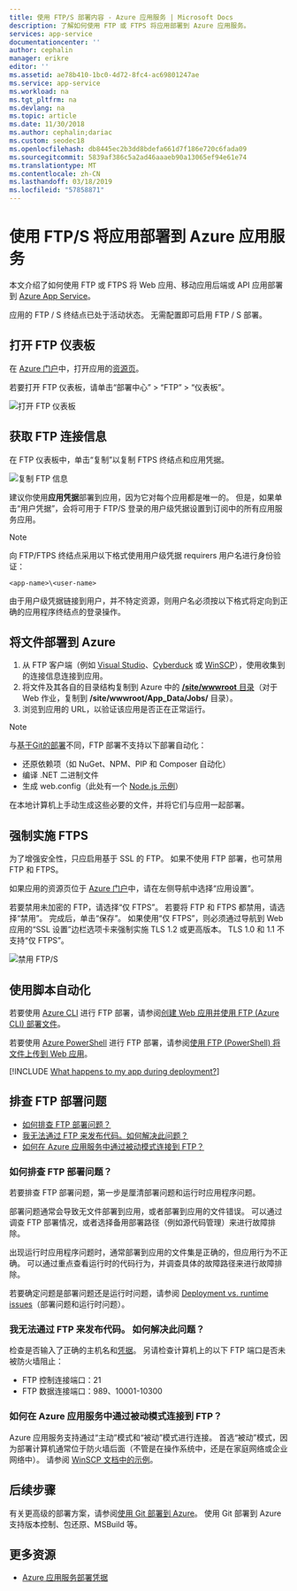 ```yaml
---
title: 使用 FTP/S 部署内容 - Azure 应用服务 | Microsoft Docs
description: 了解如何使用 FTP 或 FTPS 将应用部署到 Azure 应用服务。
services: app-service
documentationcenter: ''
author: cephalin
manager: erikre
editor: ''
ms.assetid: ae78b410-1bc0-4d72-8fc4-ac69801247ae
ms.service: app-service
ms.workload: na
ms.tgt_pltfrm: na
ms.devlang: na
ms.topic: article
ms.date: 11/30/2018
ms.author: cephalin;dariac
ms.custom: seodec18
ms.openlocfilehash: db8445ec2b3dd8bdefa661d7f186e720c6fada09
ms.sourcegitcommit: 5839af386c5a2ad46aaaeb90a13065ef94e61e74
ms.translationtype: MT
ms.contentlocale: zh-CN
ms.lasthandoff: 03/18/2019
ms.locfileid: "57858871"
---
```

# <a name="deploy-your-app-to-azure-app-service-using-ftps"></a>使用 FTP/S 将应用部署到 Azure 应用服务

本文介绍了如何使用 FTP 或 FTPS 将 Web 应用、移动应用后端或 API 应用部署到 [Azure App Service](https://go.microsoft.com/fwlink/?LinkId=529714)。

应用的 FTP / S 终结点已处于活动状态。 无需配置即可启用 FTP / S 部署。

## <a name="open-ftp-dashboard"></a>打开 FTP 仪表板

在 [Azure 门户](https://portal.azure.com)中，打开应用的[资源页](../azure-resource-manager/manage-resources-portal.md#manage-resources)。

若要打开 FTP 仪表板，请单击“部署中心” > “FTP” > “仪表板”。

![打开 FTP 仪表板](./media/app-service-deploy-ftp/open-dashboard.png)

## <a name="get-ftp-connection-information"></a>获取 FTP 连接信息

在 FTP 仪表板中，单击“复制”以复制 FTPS 终结点和应用凭据。

![复制 FTP 信息](./media/app-service-deploy-ftp/ftp-dashboard.png)

建议你使用**应用凭据**部署到应用，因为它对每个应用都是唯一的。 但是，如果单击“用户凭据”，会将可用于 FTP/S 登录的用户级凭据设置到订阅中的所有应用服务应用。

> [!NOTE]
> 向 FTP/FTPS 终结点采用以下格式使用用户级凭据 requirers 用户名进行身份验证： 
>
>`<app-name>\<user-name>`
>
> 由于用户级凭据链接到用户，并不特定资源，则用户名必须按以下格式将定向到正确的应用程序终结点的登录操作。
>

## <a name="deploy-files-to-azure"></a>将文件部署到 Azure

1. 从 FTP 客户端（例如 [Visual Studio](https://www.visualstudio.com/vs/community/)、[Cyberduck](https://cyberduck.io/) 或 [WinSCP](https://winscp.net/index.php)），使用收集到的连接信息连接到应用。
2. 将文件及其各自的目录结构复制到 Azure 中的 [**/site/wwwroot** 目录](https://github.com/projectkudu/kudu/wiki/File-structure-on-azure)（对于 Web 作业，复制到 **/site/wwwroot/App_Data/Jobs/** 目录）。
3. 浏览到应用的 URL，以验证该应用是否正在正常运行。 

> [!NOTE] 
> 与[基于Git的部署](deploy-local-git.md)不同，FTP 部署不支持以下部署自动化： 
>
> - 还原依赖项（如 NuGet、NPM、PIP 和 Composer 自动化）
> - 编译 .NET 二进制文件
> - 生成 web.config（此处有一个 [Node.js 示例](https://github.com/projectkudu/kudu/wiki/Using-a-custom-web.config-for-Node-apps)）
> 
> 在本地计算机上手动生成这些必要的文件，并将它们与应用一起部署。
>

## <a name="enforce-ftps"></a>强制实施 FTPS

为了增强安全性，只应启用基于 SSL 的 FTP。 如果不使用 FTP 部署，也可禁用 FTP 和 FTPS。

如果应用的资源页位于 [Azure 门户](https://portal.azure.com)中，请在左侧导航中选择“应用设置”。

若要禁用未加密的 FTP，请选择“仅 FTPS”。 若要将 FTP 和 FTPS 都禁用，请选择“禁用”。 完成后，单击“保存”。 如果使用“仅 FTPS”，则必须通过导航到 Web 应用的“SSL 设置”边栏选项卡来强制实施 TLS 1.2 或更高版本。 TLS 1.0 和 1.1 不支持“仅 FTPS”。

![禁用 FTP/S](./media/app-service-deploy-ftp/disable-ftp.png)

## <a name="automate-with-scripts"></a>使用脚本自动化

若要使用 [Azure CLI](/cli/azure) 进行 FTP 部署，请参阅[创建 Web 应用并使用 FTP (Azure CLI) 部署文件](./scripts/cli-deploy-ftp.md)。

若要使用 [Azure PowerShell](/cli/azure) 进行 FTP 部署，请参阅[使用 FTP (PowerShell) 将文件上传到 Web 应用](./scripts/powershell-deploy-ftp.md)。

[!INCLUDE [What happens to my app during deployment?](../../includes/app-service-deploy-atomicity.md)]

## <a name="troubleshoot-ftp-deployment"></a>排查 FTP 部署问题

- [如何排查 FTP 部署问题？](#how-can-i-troubleshoot-ftp-deployment)
- [我无法通过 FTP 来发布代码。如何解决此问题？](#im-not-able-to-ftp-and-publish-my-code-how-can-i-resolve-the-issue)
- [如何在 Azure 应用服务中通过被动模式连接到 FTP？](#how-can-i-connect-to-ftp-in-azure-app-service-via-passive-mode)

### <a name="how-can-i-troubleshoot-ftp-deployment"></a>如何排查 FTP 部署问题？

若要排查 FTP 部署问题，第一步是厘清部署问题和运行时应用程序问题。

部署问题通常会导致无文件部署到应用，或者部署到应用的文件错误。 可以通过调查 FTP 部署情况，或者选择备用部署路径（例如源代码管理）来进行故障排除。

出现运行时应用程序问题时，通常部署到应用的文件集是正确的，但应用行为不正确。 可以通过重点查看运行时的代码行为，并调查具体的故障路径来进行故障排除。

若要确定问题是部署问题还是运行时问题，请参阅 [Deployment vs. runtime issues](https://github.com/projectkudu/kudu/wiki/Deployment-vs-runtime-issues)（部署问题和运行时问题）。

### <a name="im-not-able-to-ftp-and-publish-my-code-how-can-i-resolve-the-issue"></a>我无法通过 FTP 来发布代码。 如何解决此问题？
检查是否输入了正确的主机名和[凭据](#open-ftp-dashboard)。 另请检查计算机上的以下 FTP 端口是否未被防火墙阻止：

- FTP 控制连接端口：21
- FTP 数据连接端口：989、10001-10300
 
### <a name="how-can-i-connect-to-ftp-in-azure-app-service-via-passive-mode"></a>如何在 Azure 应用服务中通过被动模式连接到 FTP？
Azure 应用服务支持通过“主动”模式和“被动”模式进行连接。 首选“被动”模式，因为部署计算机通常位于防火墙后面（不管是在操作系统中，还是在家庭网络或企业网络中）。 请参阅 [WinSCP 文档中的示例](https://winscp.net/docs/ui_login_connection)。 

## <a name="next-steps"></a>后续步骤

有关更高级的部署方案，请参阅[使用 Git 部署到 Azure](deploy-local-git.md)。 使用 Git 部署到 Azure 支持版本控制、包还原、MSBuild 等。

## <a name="more-resources"></a>更多资源

* [Azure 应用服务部署凭据](deploy-configure-credentials.md)
